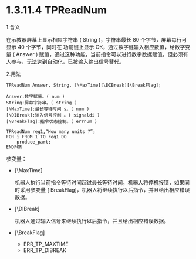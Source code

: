 # 1.3.11.4 TPReadNum

1.含义

在示教器屏幕上显示相应字符串 ( String )，字符串最长 80 个字节，屏幕每行可显示 40 个字节，同时在 功能键上显示 OK，通过数字键输入相应数值，给数字变量 ( Answer ) 赋值，通过这种功能，当前指令可以进行数字数据赋值，但必须有人参与，无法达到自动化，已被输入输出信号替代。

2.用法

```
TPReadNum Answer, String, [\MaxTime][\DIBreak][\BreakFlag];

Answer:数字赋值。( num )  
String:屏幕字符串。( string ) 
[\MaxTime]:最长等待时间 s。( num ) 
[\DIBreak]:输入信号控制 。( signaldi ) 
[\BreakFlag]:指令状态控制。( errnum )
```

```
TPReadNum reg1,“How many units ?”; 
FOR i FROM 1 TO reg1 DO			 
	produce_part;
ENDFOR
```

参变量：

- [\MaxTime]

   机器人执行当前指令等待时间超过最长等待时间，机器人将停机报错，如果同时采用参变量 **[** BreakFlag]，机器人将继续执行以后指令，并且给出相应错误数据。

- [\DIBreak]

   机器人通过输入信号来继续执行以后指令，并且给出相应错误数据。

- [\BreakFlag]

  - ERR_TP_MAXTIME
  - ERR_TP_DIBREAK